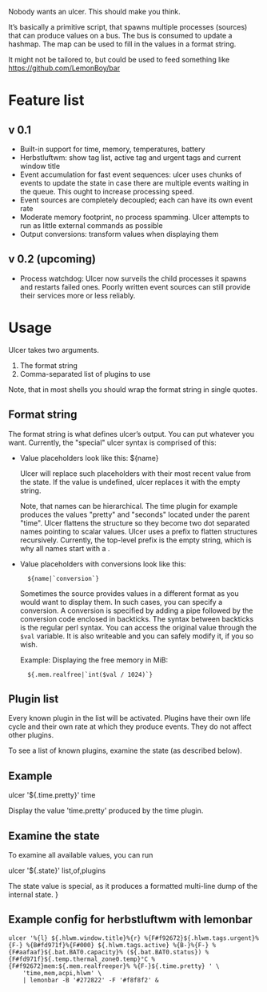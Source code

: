 Nobody wants an ulcer. This should make you think.

It’s basically a primitive script, that spawns multiple processes (sources)
that can produce values on a bus. The bus is consumed to update a hashmap. The
map can be used to fill in the values in a format string.

It might not be tailored to, but could be used to feed something like
https://github.com/LemonBoy/bar

Feature list
============

v 0.1
-----
* Built-in support for time, memory, temperatures, battery
* Herbstluftwm: show tag list, active tag and urgent tags and current window
  title
* Event accumulation for fast event sequences: ulcer uses chunks of events to
  update the state in case there are multiple events waiting in the queue. This
  ought to increase processing speed.
* Event sources are completely decoupled; each can have its own event rate
* Moderate memory footprint, no process spamming. Ulcer attempts to run as
  little external commands as possible
* Output conversions: transform values when displaying them

v 0.2 (upcoming)
----------------
* Process watchdog: Ulcer now surveils the child processes it spawns and
  restarts failed ones. Poorly written event sources can still provide their
  services more or less reliably.

Usage
=====

Ulcer takes two arguments.

1. The format string
2. Comma-separated list of plugins to use

Note, that in most shells you should wrap the format string in single quotes.

Format string
-------------
The format string is what defines ulcer’s output. You can put whatever you want.
Currently, the "special" ulcer syntax is comprised of this:

* Value placeholders look like this: ${name}

  Ulcer will replace such placeholders with their most recent value from the
  state. If the value is undefined, ulcer replaces it with the empty string.

  Note, that names can be hierarchical. The time plugin for example produces the
  values "pretty" and "seconds" located under the parent "time". Ulcer flattens
  the structure so they become two dot separated names pointing to scalar
  values. Ulcer uses a prefix to flatten structures recursively. Currently, the
  top-level prefix is the empty string, which is why all names start with a .

* Value placeholders with conversions look like this:
  ```
    ${name|`conversion`}
  ```

  Sometimes the source provides values in a different format as you would want
  to display them. In such cases, you can specify a conversion. A conversion is
  specified by adding a pipe followed by the conversion code enclosed in
  backticks. The syntax between backticks is the regular perl syntax. You can
  access the original value through the `$val` variable. It is also writeable
  and you can safely modify it, if you so wish.

  Example: Displaying the free memory in MiB:

  ```
    ${.mem.realfree|`int($val / 1024)`}
  ```

Plugin list
-----------
Every known plugin in the list will be activated. Plugins have their own life
cycle and their own rate at which they produce events. They do not affect other
plugins.

To see a list of known plugins, examine the state (as described below).

Example
-------

ulcer '${.time.pretty}' time

Display the value 'time.pretty' produced by the time plugin.

Examine the state
-----------------
To examine all available values, you can run

ulcer '${.state}' list,of,plugins

The state value is special, as it produces a formatted multi-line dump of the
internal state.
}

Example config for herbstluftwm with lemonbar
---------------------------------------------

```
ulcer '%{l} ${.hlwm.window.title}%{r} %{F#f92672}${.hlwm.tags.urgent}%{F-} %{B#fd971f}%{F#000} ${.hlwm.tags.active} %{B-}%{F-} %{F#aafaaf}${.bat.BAT0.capacity}% (${.bat.BAT0.status}) %{F#fd971f}${.temp.thermal_zone0.temp}°C %{F#f92672}mem:${.mem.realfreeper}% %{F-}${.time.pretty} ' \
    'time,mem,acpi,hlwm' \
    | lemonbar -B '#272822' -F '#f8f8f2' &
```
